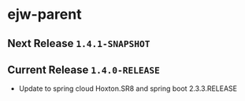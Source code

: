 # ejw-parent

## Next Release `1.4.1-SNAPSHOT`

## Current Release `1.4.0-RELEASE`

- Update to spring cloud Hoxton.SR8 and spring boot 2.3.3.RELEASE
